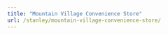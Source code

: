 ```yaml
---
title: "Mountain Village Convenience Store"
url: /stanley/mountain-village-convenience-store/
---
```

